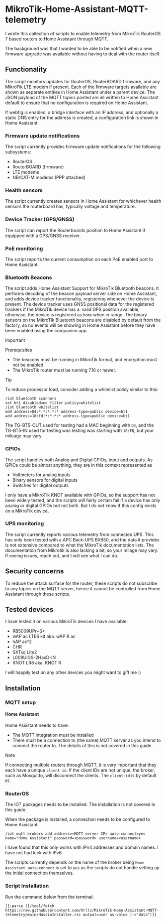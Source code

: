 # MikroTik-Home-Assistant-MQTT-telemetry

I wrote this collection of scripts to enable telemetry from MikroTik RouterOS 7 based routers to Home Assistant through MQTT.

The background was that I wanted to be able to be notified when a new firmware upgrade was available without having to deal with the router itself.
## Functionality
The script monitors updates for RouterOS, RouterBOARD firmware, and any MikroTik LTE modem if present. Each of the firmware targets available are shown as separate entities in Home Assistant under a parent device. The JSON payload of the MQTT topics posted are all written to Home Assistant default to ensure that no configuration is required on Home Assistant.

If webfig is enabled, a bridge interface with an IP address, and optionally a static DNS entry for the address is created, a configuration link is shown in Home Assistant.

### Firmware update notifications
The script currently provides firmware update notifications for the following subsystems:
- RouterOS
- RouterBOARD (firmware)
- LTE modems
- NB/CAT-M modems (PPP attached)

### Health sensors
The script currently creates sensors in Home Assistant for whichever health sensors the routerboard has, typically voltage and temperature.

### Device Tracker (GPS/GNSS)
The script can report the Routerboards position to Home Assistant if equipped with a GPS/GNSS receiver.

### PoE monitoring
The script reports the current consumption on each PoE enabled port to Home Assistant.

### Bluetooth Beacons
The script adds Home Assistant Support for MikroTik Bluetooth beacons. It performs decoding of the beacon payload server side on Home Assistant, and adds device tracker functionality, registering whenever the device is present.
The device tracker uses GNSS positional data for the registered trackers if the MikroTik device has a. valid GPS position available, otherwise, the device is registered as `home` when in range.
The binary sensors on the MikroTik Bluetooth beacons are disabled by default from the factory, so no events will be showing in Home Assistant before they have been enabled using the companion app.

>[!IMPORTANT]
>Prerequisites
>- The beacons must be running in MikroTik format, and encryption must not be enabled.
>- The MikroTik router must be running 7.16 or newer.

>[!TIP]
>To reduce processor load, consider adding a whitelist policy similar to this:
>```
>/iot bluetooth scanners
>set bt1 disabled=no filter-policy=whitelist
>/iot bluetooth whitelist
>add address=D4:*:*:*:*:* address-type=public device=bt1
>add address=18:fd:*:*:*:* address-type=public device=bt1
>```
>The TG-BT5-OUT used for testing had a MAC beginning with `D4`, and the TG-BT5-IN used for testing was testing was starting with `18:FD`, but your mileage may vary.

### GPIOs
The script handles both Analog and Digital GPIOs, input and outputs. As GPIOs could be almost anything, they are in this context represented as 
- Voltmeters for analog inputs
- Binary sensors for digital inputs
- Switches for digital outputs

I only have a MikroTik KNOT available with GPIOs, so the support has not been widely tested, and the scripts will fairly certain fail if a device has only analog or digital GPIOs but not both. But I do not know if this config exists on a MikroTik device.

### UPS monitoring
The script currently reports various telemetry from connected UPS.
This has only been tested with a APC Back-UPS BX950, and the data it provides is not extensive compared to what the MikroTik documentation lists.
The documentation from Mikrotik is also lacking a bit, so your milage may vary. If seeing issues, reach out, and I will see what I can do.

## Security concerns

To reduce the attack surface for the router, these scripts do not subscribe to any topics on the MQTT server, hence it cannot be controlled from Home Assistant through these scripts.

## Tested devices
I have tested it on various MikroTik devices I have available:
- RB5009UPr+S+
- wAP ac LTE6 kit aka. wAP R ac
- hAP ax^2
- CHR
- SXTsq Lite2
- L009UiGS-2HaxD-IN
- KNOT LR8 aka. KNOT R

I will happily test on any other devices you might want to gift me :)

## Installation

### MQTT setup
#### Home Assistant
Home Assistant needs to have:
- The MQTT integration must be installed
- There must be a connection to (the same) MQTT server as you intend to connect the router to.
The details of this is not covered in this guide.
>[!NOTE]
>If connecting multiple routers through MQTT, it is very important that they each have a unique `client-id`. If the client IDs are not unique, the broker, such as Mosquitto, will disconnect the clients. The `client-id` is by default `MT`.
### RouterOS
The IOT packages needs to be installed. The installation is not covered in this guide.

When the package is installed, a connection needs to be configured to Home Assistant.
```
/iot mqtt brokers add address=<MQTT server IP> auto-connect=yes name="Home Assistant" password=<password> username=<username>
```
I have found that this only works with IPv4 addresses and domain names. I have not had luck with IPv6.

The scripts currently depends on the name of the broker being `Home Assistant`. `auto-connect` is set to `yes` as the scripts do not handle setting up the initial connection themselves.


### Script Installation
Run the command below from the terminal:
```
[[:parse ([/tool/fetch https://raw.githubusercontent.com/Xrlls/MikroTik-Home-Assistant-MQTT-telemetry/main/HassioInstaller.rsc output=user as-value ]->"data")]]
```
